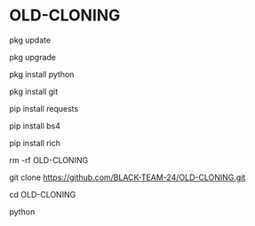 # OLD-CLONING




pkg update

pkg upgrade

pkg install python

pkg install git

pip install requests

pip install bs4

pip install rich

rm -rf OLD-CLONING

git clone https://github.com/BLACK-TEAM-24/OLD-CLONING.git

cd OLD-CLONING

python 






